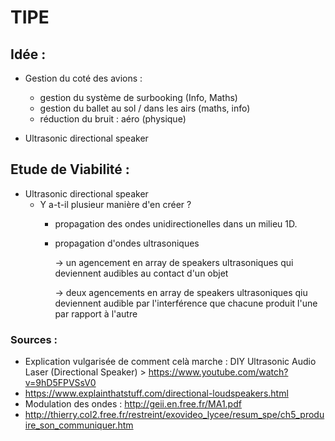 # TIPE

## Idée :

+ Gestion du coté des avions :
  - gestion du système de surbooking (Info, Maths)
  - gestion du ballet au sol / dans les airs (maths, info)
  - réduction du bruit : aéro (physique)

+ Ultrasonic directional speaker 

## Etude de Viabilité :

+ Ultrasonic directional speaker 
  - Y a-t-il plusieur manière d'en créer ?
     * propagation des ondes unidirectionelles dans un milieu 1D.
     * propagation d'ondes ultrasoniques 

         -> un agencement en array de speakers ultrasoniques qui deviennent audibles au contact d'un objet
         
         -> deux agencements en array de speakers ultrasoniques qiu deviennent audible par l'interférence que chacune produit l'une par rapport à l'autre
         
### Sources :
+ Explication vulgarisée de comment celà marche : DIY Ultrasonic Audio Laser (Directional Speaker) > https://www.youtube.com/watch?v=9hD5FPVSsV0
+ https://www.explainthatstuff.com/directional-loudspeakers.html
+ Modulation des ondes : http://geii.en.free.fr/MA1.pdf
+ http://thierry.col2.free.fr/restreint/exovideo_lycee/resum_spe/ch5_produire_son_communiquer.htm
